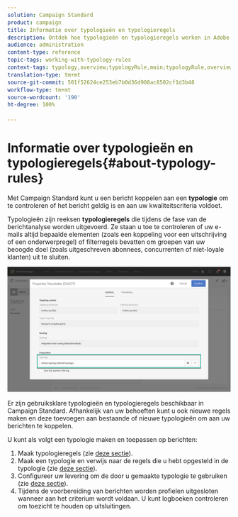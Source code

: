 ```yaml
---
solution: Campaign Standard
product: campaign
title: Informatie over typologieën en typologieregels
description: Ontdek hoe typologieën en typologieregels werken in Adobe Campaign.
audience: administration
content-type: reference
topic-tags: working-with-typology-rules
context-tags: typology,overview;typologyRule,main;typologyRule,overview
translation-type: tm+mt
source-git-commit: 501f52624ce253eb7b0d36d908ac8502cf1d3b48
workflow-type: tm+mt
source-wordcount: '190'
ht-degree: 100%

---
```



# Informatie over typologieën en typologieregels{#about-typology-rules}

Met Campaign Standard kunt u een bericht koppelen aan een **typologie** om te controleren of het bericht geldig is en aan uw kwaliteitscriteria voldoet.

Typologieën zijn reeksen **typologieregels** die tijdens de fase van de berichtanalyse worden uitgevoerd. Ze staan u toe te controleren of uw e-mails altijd bepaalde elementen (zoals een koppeling voor een uitschrijving of een onderwerpregel) of filterregels bevatten om groepen van uw beoogde doel (zoals uitgeschreven abonnees, concurrenten of niet-loyale klanten) uit te sluiten.

![](assets/typology_messagelink.png)

Er zijn gebruiksklare typologieën en typologieregels beschikbaar in Campaign Standard. Afhankelijk van uw behoeften kunt u ook nieuwe regels maken en deze toevoegen aan bestaande of nieuwe typologieën om aan uw berichten te koppelen.

U kunt als volgt een typologie maken en toepassen op berichten:

1. Maak typologieregels (zie [deze sectie](../../sending/using/managing-typology-rules.md#creating-a-typology-rule)).
1. Maak een typologie en verwijs naar de regels die u hebt opgesteld in de typologie (zie [deze sectie](../../sending/using/managing-typologies.md#creating-a-typology)).
1. Configureer uw levering om de door u gemaakte typologie te gebruiken (zie [deze sectie](../../sending/using/managing-typologies.md#applying-typologies-to-messages)).
1. Tijdens de voorbereiding van berichten worden profielen uitgesloten wanneer aan het criterium wordt voldaan. U kunt logboeken controleren om toezicht te houden op uitsluitingen.
